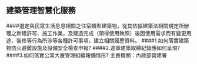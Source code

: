 ## 建築管理智慧化服務
####選定與民眾生活息息相關之住宿類型建築物，從其依據建築法相關規定所辦理之新建許可、施工作業，及建造完成（領得使用執照）後因使用需求而有變更用途、裝修等行為所涉等各種許可事項，建立相關履歷資料。
####1.如何落實建築物防火避難設施及設備安全檢查申報?
####2.違章建築取締紀錄應如何呈現?
####3.如何落實公寓大廈管理組織報備情形?
主責機關：內政部營建署

